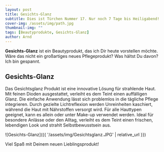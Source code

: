```yaml
---
layout: post
title: Gesichts-Glanz
subtitle: Dies ist Türchen Nummer 17. Nur noch 7 Tage bis Heiligabend!
cover-img: /assets/img/path.jpg
thumbnail-img: ""
tags: [Beautyprodukte, Gesichts-Glanz]
author: Arnd
---
```


**Gesichts-Glanz** ist ein Beautyprodukt, das ich Dir heute vorstellen möchte. Wäre das nicht ein großartiges neues Pflegeprodukt? Was hältst Du davon? Ich bin gespannt. 

## Gesichts-Glanz

Das Gesichtsglanz Produkt ist eine innovative Lösung für strahlende Haut. Mit feinen Dioden ausgestattet, verleiht es dem Teint einen auffälligen Glanz. Die einfache Anwendung lässt sich problemlos in die tägliche Pflege integrieren. Durch gezielte Lichtreflexion werden Unreinheiten kaschiert, während die Haut mit Nährstoffen versorgt wird. Für alle Hauttypen geeignet, kann es allein oder unter Make-up verwendet werden. Ideal für besondere Anlässe oder den Alltag, verleiht es dem Teint einen frischen, lebendigen Look und strahlt Selbstbewusstsein aus.

![Gesichts-Glanz]({{ '/assets/img/Gesichtsglanz.JPG' | relative_url }})

Viel Spaß mit Deinem neuen Lieblingsprodukt!